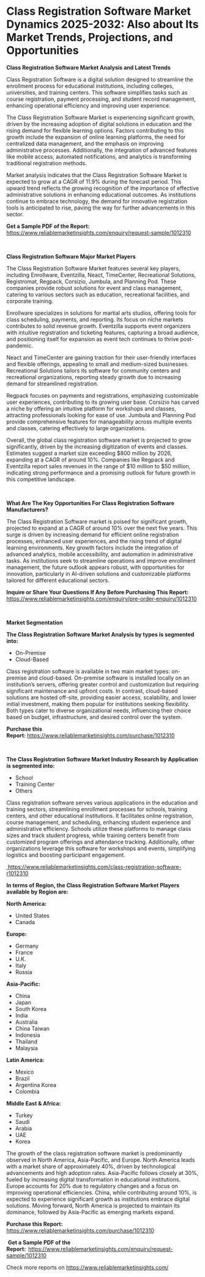<p><h1>Class Registration Software Market Dynamics 2025-2032: Also about Its Market Trends, Projections, and Opportunities</h1></p><p><strong>Class Registration Software Market Analysis and Latest Trends</strong></p>
<p><p>Class Registration Software is a digital solution designed to streamline the enrollment process for educational institutions, including colleges, universities, and training centers. This software simplifies tasks such as course registration, payment processing, and student record management, enhancing operational efficiency and improving user experience.</p><p>The Class Registration Software Market is experiencing significant growth, driven by the increasing adoption of digital solutions in education and the rising demand for flexible learning options. Factors contributing to this growth include the expansion of online learning platforms, the need for centralized data management, and the emphasis on improving administrative processes. Additionally, the integration of advanced features like mobile access, automated notifications, and analytics is transforming traditional registration methods.</p><p>Market analysis indicates that the Class Registration Software Market is expected to grow at a CAGR of 11.9% during the forecast period. This upward trend reflects the growing recognition of the importance of effective administrative solutions in enhancing educational outcomes. As institutions continue to embrace technology, the demand for innovative registration tools is anticipated to rise, paving the way for further advancements in this sector.</p></p>
<p><strong>Get a Sample PDF of the Report:&nbsp;</strong> <a href="https://www.reliablemarketinsights.com/enquiry/request-sample/1012310?utm_campaign=2112&utm_medium=2&utm_source=Github&utm_content=ia&utm_term=05032025&utm_id=class-registration-software">https://www.reliablemarketinsights.com/enquiry/request-sample/1012310</a></p>
<p>&nbsp;</p>
<p><strong>Class Registration Software Major Market Players</strong></p>
<p><p>The Class Registration Software Market features several key players, including Enrollware, Eventzilla, Neact, TimeCenter, Recreational Solutions, Registromat, Regpack, Corsizio, Jumbula, and Planning Pod. These companies provide robust solutions for event and class management, catering to various sectors such as education, recreational facilities, and corporate training.</p><p>Enrollware specializes in solutions for martial arts studios, offering tools for class scheduling, payments, and reporting. Its focus on niche markets contributes to solid revenue growth. Eventzilla supports event organizers with intuitive registration and ticketing features, capturing a broad audience, and positioning itself for expansion as event tech continues to thrive post-pandemic.</p><p>Neact and TimeCenter are gaining traction for their user-friendly interfaces and flexible offerings, appealing to small and medium-sized businesses. Recreational Solutions tailors its software for community centers and recreational organizations, reporting steady growth due to increasing demand for streamlined registration.</p><p>Regpack focuses on payments and registrations, emphasizing customizable user experiences, contributing to its growing user base. Corsizio has carved a niche by offering an intuitive platform for workshops and classes, attracting professionals looking for ease of use. Jumbula and Planning Pod provide comprehensive features for manageability across multiple events and classes, catering effectively to large organizations.</p><p>Overall, the global class registration software market is projected to grow significantly, driven by the increasing digitization of events and classes. Estimates suggest a market size exceeding $800 million by 2026, expanding at a CAGR of around 10%. Companies like Regpack and Eventzilla report sales revenues in the range of $10 million to $50 million, indicating strong performance and a promising outlook for future growth in this competitive landscape.</p></p>
<p>&nbsp;</p>
<p><strong>What Are The Key Opportunities For Class Registration Software Manufacturers?</strong></p>
<p><p>The Class Registration Software market is poised for significant growth, projected to expand at a CAGR of around 10% over the next five years. This surge is driven by increasing demand for efficient online registration processes, enhanced user experiences, and the rising trend of digital learning environments. Key growth factors include the integration of advanced analytics, mobile accessibility, and automation in administrative tasks. As institutions seek to streamline operations and improve enrollment management, the future outlook appears robust, with opportunities for innovation, particularly in AI-driven solutions and customizable platforms tailored for different educational sectors.</p></p>
<p><strong>Inquire or Share Your Questions If Any Before Purchasing This Report:</strong> <a href="https://www.reliablemarketinsights.com/enquiry/pre-order-enquiry/1012310?utm_campaign=2112&utm_medium=2&utm_source=Github&utm_content=ia&utm_term=05032025&utm_id=class-registration-software">https://www.reliablemarketinsights.com/enquiry/pre-order-enquiry/1012310</a></p>
<p>&nbsp;</p>
<p><strong>Market Segmentation</strong></p>
<p><strong>The Class Registration Software Market Analysis by types is segmented into:</strong></p>
<p><ul><li>On-Premise</li><li>Cloud-Based</li></ul></p>
<p><p>Class registration software is available in two main market types: on-premise and cloud-based. On-premise software is installed locally on an institution’s servers, offering greater control and customization but requiring significant maintenance and upfront costs. In contrast, cloud-based solutions are hosted off-site, providing easier access, scalability, and lower initial investment, making them popular for institutions seeking flexibility. Both types cater to diverse organizational needs, influencing their choice based on budget, infrastructure, and desired control over the system.</p></p>
<p><strong>Purchase this Report:&nbsp;</strong><a href="https://www.reliablemarketinsights.com/purchase/1012310?utm_campaign=2112&utm_medium=2&utm_source=Github&utm_content=ia&utm_term=05032025&utm_id=class-registration-software">https://www.reliablemarketinsights.com/purchase/1012310</a></p>
<p>&nbsp;</p>
<p><strong>The Class Registration Software Market Industry Research by Application is segmented into:</strong></p>
<p><ul><li>School</li><li>Training Center</li><li>Others</li></ul></p>
<p><p>Class registration software serves various applications in the education and training sectors, streamlining enrollment processes for schools, training centers, and other educational institutions. It facilitates online registration, course management, and scheduling, enhancing student experience and administrative efficiency. Schools utilize these platforms to manage class sizes and track student progress, while training centers benefit from customized program offerings and attendance tracking. Additionally, other organizations leverage this software for workshops and events, simplifying logistics and boosting participant engagement.</p></p>
<p><a href="https://www.reliablemarketinsights.com/class-registration-software-r1012310?utm_campaign=2112&utm_medium=2&utm_source=Github&utm_content=ia&utm_term=05032025&utm_id=class-registration-software">&nbsp;https://www.reliablemarketinsights.com/class-registration-software-r1012310</a></p>
<p><strong>In terms of Region, the Class Registration Software Market Players available by Region are:</strong></p>
<p>
    <p> <strong> North America: </strong>
        <ul>
            <li>United States</li>
            <li>Canada</li>
        </ul>
        </p> 
    <p> <strong> Europe: </strong>
        <ul>
            <li>Germany</li>
            <li>France</li>
            <li>U.K.</li>
            <li>Italy</li>
            <li>Russia</li>
        </ul>
        </p> 
    <p> <strong> Asia-Pacific: </strong>
        <ul>
            <li>China</li>
            <li>Japan</li>
            <li>South Korea</li>
            <li>India</li>
            <li>Australia</li>
            <li>China Taiwan</li>
            <li>Indonesia</li>
            <li>Thailand</li>
            <li>Malaysia</li>
        </ul>
        </p> 
    <p> <strong> Latin America: </strong>
        <ul>
            <li>Mexico</li>
            <li>Brazil</li>
            <li>Argentina Korea</li>
            <li>Colombia</li>
        </ul>
        </p> 
    <p> <strong> Middle East & Africa: </strong>
        <ul>
            <li>Turkey</li>
            <li>Saudi</li>
            <li>Arabia</li>
            <li>UAE</li>
            <li>Korea</li>
        </ul>
    </p>
    </p>
<p><p>The growth of the class registration software market is predominantly observed in North America, Asia-Pacific, and Europe. North America leads with a market share of approximately 40%, driven by technological advancements and high adoption rates. Asia-Pacific follows closely at 30%, fueled by increasing digital transformation in educational institutions. Europe accounts for 20% due to regulatory changes and a focus on improving operational efficiencies. China, while contributing around 10%, is expected to experience significant growth as institutions embrace digital solutions. Moving forward, North America is projected to maintain its dominance, followed by Asia-Pacific as emerging markets expand.</p></p>
<p><strong>Purchase this Report: </strong><a href="https://www.reliablemarketinsights.com/purchase/1012310?utm_campaign=2112&utm_medium=2&utm_source=Github&utm_content=ia&utm_term=05032025&utm_id=class-registration-software">https://www.reliablemarketinsights.com/purchase/1012310</a></p>
<p>&nbsp;<strong>Get a Sample PDF of the Report:&nbsp;&nbsp;</strong><a href="https://www.reliablemarketinsights.com/enquiry/request-sample/1012310?utm_campaign=2112&utm_medium=2&utm_source=Github&utm_content=ia&utm_term=05032025&utm_id=class-registration-software">https://www.reliablemarketinsights.com/enquiry/request-sample/1012310</a></p>
<p><strong></strong></p>
<p>Check more reports on <a href="https://www.reliablemarketinsights.com/?utm_campaign=2112&utm_medium=2&utm_source=Github&utm_content=ia&utm_term=05032025&utm_id=class-registration-software">https://www.reliablemarketinsights.com/</a></p>